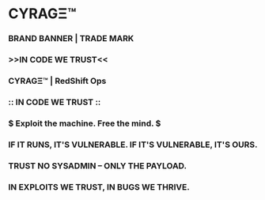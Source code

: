 # CYRAGΞ™
### BRAND BANNER | TRADE MARK
### >>IN CODE WE TRUST<<
### CYRAGΞ™ | RedShift Ops

### :: IN CODE WE TRUST ::

### $ Exploit the machine. Free the mind. $

### IF IT RUNS, IT'S VULNERABLE. IF IT'S VULNERABLE, IT'S OURS.

### TRUST NO SYSADMIN – ONLY THE PAYLOAD.

### IN EXPLOITS WE TRUST, IN BUGS WE THRIVE.


